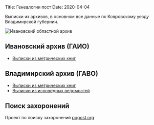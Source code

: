 Title: Генеалогии пост
Date: 2020-04-04

Выписки из архивов, в основном все данные по Ковровскому уезду Владимирской
губернии.

![Ивановский областной архив]({static}/assets/20190916-gaio.jpg)

## Ивановский архив (ГАИО)

* [Выписки из метрических книг](https://docs.google.com/spreadsheets/d/1595p6Iqf2sxvcBfa9eCaSRd7_H9C3RZqL0DH5dyffiM/edit?usp=sharing)

## Владимирский архив (ГАВО)

* [Выписки из метрических книг](https://docs.google.com/spreadsheets/d/13HQNWqe72K2JdFwK5LdXt-00fYfsEEwkxzqGw5NRVnM/edit?usp=sharing)
* [Выписки из исповедных ведомостей](https://docs.google.com/spreadsheets/d/1Nbfsk65uOdiyT9ecfO0n2BJDEO21wpfnv4j39HQAj0o/edit?usp=sharing)

## Поиск захоронений

Проект по поиску захоронений [pogost.org](https://pogost.org)
